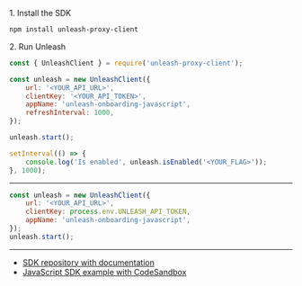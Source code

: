 1\. Install the SDK
```sh
npm install unleash-proxy-client
```

2\. Run Unleash
```js
const { UnleashClient } = require('unleash-proxy-client');

const unleash = new UnleashClient({
    url: '<YOUR_API_URL>',
    clientKey: '<YOUR_API_TOKEN>',
    appName: 'unleash-onboarding-javascript',
    refreshInterval: 1000,
});

unleash.start();

setInterval(() => {
    console.log('Is enabled', unleash.isEnabled('<YOUR_FLAG>'));
}, 1000);
```
---
```js
const unleash = new UnleashClient({
    url: '<YOUR_API_URL>',
    clientKey: process.env.UNLEASH_API_TOKEN,
    appName: 'unleash-onboarding-javascript',
});
unleash.start();
```

---
- [SDK repository with documentation](https://github.com/Unleash/unleash-proxy-client-js)
- [JavaScript SDK example with CodeSandbox](https://github.com/Unleash/unleash-sdk-examples/tree/main/JavaScript)
